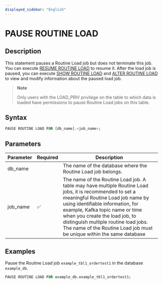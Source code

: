 ```yaml
---
displayed_sidebar: "English"
---
```


# PAUSE ROUTINE LOAD

## Description

This statement pauses a Routine Load job but does not terminate this job. You can execute [RESUME ROUTINE LOAD](./RESUME_ROUTINE_LOAD.md) to resume it. After the load job is paused, you can execute [SHOW ROUTINE LOAD](./SHOW_ROUTINE_LOAD.md) and [ALTER ROUTINE LOAD](./ALTER_ROUTINE_LOAD.md) to view and modify information about the paused load job.

> **Note**
>
> Only users with the LOAD_PRIV privilege on the table to which data is loaded have permissions to pause Routine Load jobs on this table.

## Syntax

```SQL
PAUSE ROUTINE LOAD FOR [db_name].<job_name>;
```

## Parameters

| Parameter | Required | Description                                                  |
| --------- | -------- | ------------------------------------------------------------ |
| db_name   |          | The name of the database where the Routine Load job belongs. |
| job_name  | ✅        | The name of the Routine Load job. A table may have multiple Routine Load jobs, it is recommended to set a meaningful Routine Load job name by using identifiable information, for example, Kafka topic name or time when you create the load job, to distinguish multiple routine load jobs.  The name of the Routine Load job must be unique within the same database |

## Examples

Pause the Routine Load job `example_tbl1_ordertest1` in the database `example_db`.

```sql
PAUSE ROUTINE LOAD FOR example_db.example_tbl1_ordertest1;
```
